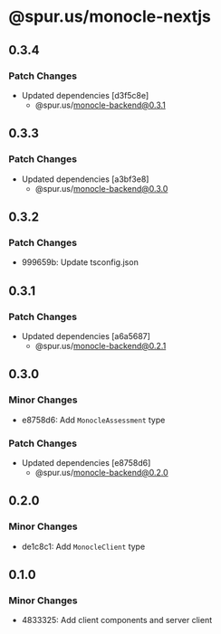 # @spur.us/monocle-nextjs

## 0.3.4

### Patch Changes

- Updated dependencies [d3f5c8e]
  - @spur.us/monocle-backend@0.3.1

## 0.3.3

### Patch Changes

- Updated dependencies [a3bf3e8]
  - @spur.us/monocle-backend@0.3.0

## 0.3.2

### Patch Changes

- 999659b: Update tsconfig.json

## 0.3.1

### Patch Changes

- Updated dependencies [a6a5687]
  - @spur.us/monocle-backend@0.2.1

## 0.3.0

### Minor Changes

- e8758d6: Add `MonocleAssessment` type

### Patch Changes

- Updated dependencies [e8758d6]
  - @spur.us/monocle-backend@0.2.0

## 0.2.0

### Minor Changes

- de1c8c1: Add `MonocleClient` type

## 0.1.0

### Minor Changes

- 4833325: Add client components and server client
